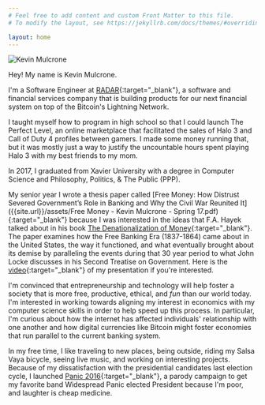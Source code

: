 ```yaml
---
# Feel free to add content and custom Front Matter to this file.
# To modify the layout, see https://jekyllrb.com/docs/themes/#overriding-theme-defaults

layout: home
---
```

![Kevin Mulcrone]({{site.url}}/assets/profile-pictures/hiking-headshot.jpg)

Hey! My name is Kevin Mulcrone.

I'm a Software Engineer at [RADAR](http://radar.tech){:target="_blank"}, a software and financial services company that is building products for our next financial system on top of the Bitcoin's Lightning Network.

I taught myself how to program in high school so that I could launch The Perfect Level, an online marketplace that facilitated the sales of Halo 3 and Call of Duty 4 profiles between gamers. I made some money running that, but it was mostly just a way to justify the uncountable hours spent playing Halo 3 with my best friends to my mom.

In 2017, I graduated from Xavier University with a degree in Computer Science and Philosophy, Politics, & The Public (PPP).

My senior year I wrote a thesis paper called [Free Money: How Distrust Severed Government’s Role in Banking and Why the Civil War Reunited It]({{site.url}}/assets/Free Money - Kevin Mulcrone - Spring 17.pdf){:target="_blank"} because I was interested in the ideas that F.A. Hayek talked about in his book [The Denationalization of Money](https://nakamotoinstitute.org/static/docs/denationalisation.pdf){:target="_blank"}. The paper examines how the Free Banking Era (1837-1864) came about in the United States, the way it functioned, and what eventually brought about its demise by paralleling the events during that 30 year period to what John Locke discusses in his Second Treatise on Government. Here is the [video](https://www.youtube.com/watch?v=tKNCEA5Oe8I){:target="_blank"} of my presentation if you're interested.

I'm convinced that entrepreneurship and technology will help foster a society that is more free, productive, ethical, and _fun_ than our world today. I'm interested in working towards aligning my interest in economics with my computer science skills in order to help speed up this process. In particular, I'm curious about how the internet has affected individuals' relationship with one another and how digital currencies like Bitcoin might foster economies that run parallel to the current banking system.

In my free time, I like traveling to new places, being outside, riding my Salsa Vaya bicycle, seeing live music, and working on interesting projects. Because of my dissatisfaction with the presidential candidates last election cycle, I launched [Panic 2016](http://panic2016.com/){:target="_blank"}, a parody campaign to get my favorite band Widespread Panic elected President because I'm poor, and laughter is cheap medicine.